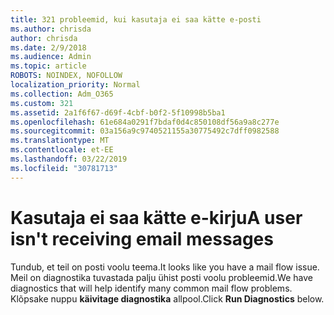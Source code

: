 ```yaml
---
title: 321 probleemid, kui kasutaja ei saa kätte e-posti
ms.author: chrisda
author: chrisda
ms.date: 2/9/2018
ms.audience: Admin
ms.topic: article
ROBOTS: NOINDEX, NOFOLLOW
localization_priority: Normal
ms.collection: Adm_O365
ms.custom: 321
ms.assetid: 2a1f6f67-d69f-4cbf-b0f2-5f10998b5ba1
ms.openlocfilehash: 61e684a0291f7bdaf0d4c850108df56a9a8c277e
ms.sourcegitcommit: 03a156a9c9740521155a30775492c7dff0982588
ms.translationtype: MT
ms.contentlocale: et-EE
ms.lasthandoff: 03/22/2019
ms.locfileid: "30781713"
---
```

# <a name="a-user-isnt-receiving-email-messages"></a><span data-ttu-id="c57fa-102">Kasutaja ei saa kätte e-kirju</span><span class="sxs-lookup"><span data-stu-id="c57fa-102">A user isn't receiving email messages</span></span>

<span data-ttu-id="c57fa-103">Tundub, et teil on posti voolu teema.</span><span class="sxs-lookup"><span data-stu-id="c57fa-103">It looks like you have a mail flow issue.</span></span> <span data-ttu-id="c57fa-104">Meil on diagnostika tuvastada palju ühist posti voolu probleemid.</span><span class="sxs-lookup"><span data-stu-id="c57fa-104">We have diagnostics that will help identify many common mail flow problems.</span></span> <span data-ttu-id="c57fa-105">Klõpsake nuppu **käivitage diagnostika** allpool.</span><span class="sxs-lookup"><span data-stu-id="c57fa-105">Click **Run Diagnostics** below.</span></span> 
 